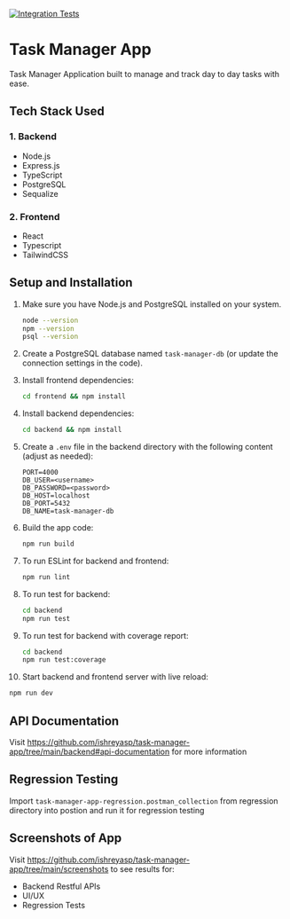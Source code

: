 [![Integration Tests](https://github.com/ishreyasp/task-manager-app/workflows/ci/badge.svg)](https://github.com/ishreyasp/task-manager-app/actions/workflows/ci.yml)

# Task Manager App

Task Manager Application built to manage and track day to day tasks with ease.

## Tech Stack Used

### 1. Backend
- Node.js
- Express.js
- TypeScript
- PostgreSQL
- Sequalize

### 2. Frontend
- React
- Typescript
- TailwindCSS

## Setup and Installation
1. Make sure you have Node.js and PostgreSQL installed on your system.
   ```bash
   node --version
   npm --version
   psql --version
   ```

2. Create a PostgreSQL database named `task-manager-db` (or update the connection settings in the code).

3. Install frontend dependencies:
   ```bash
   cd frontend && npm install
   ```
4. Install backend dependencies:
   ``` bash
   cd backend && npm install
   ```

5. Create a `.env` file in the backend directory with the following content (adjust as needed):
   ```
   PORT=4000
   DB_USER=<username>
   DB_PASSWORD=<password>
   DB_HOST=localhost
   DB_PORT=5432
   DB_NAME=task-manager-db
   ```

7. Build the app code:
   ```bash
   npm run build
   ```

8. To run ESLint for backend and frontend:
   ```bash
   npm run lint
   ```

9. To run test for backend:
    ```bash
    cd backend
    npm run test
    ```

10. To run test for backend with coverage report:
    ```bash
    cd backend
    npm run test:coverage
    ```
             
11. Start backend and frontend server with live reload:
   ```bash
   npm run dev
   ```   

## API Documentation   
Visit https://github.com/ishreyasp/task-manager-app/tree/main/backend#api-documentation for more information

## Regression Testing
Import `task-manager-app-regression.postman_collection` from regression directory into postion and run it for regression testing

## Screenshots of App
Visit https://github.com/ishreyasp/task-manager-app/tree/main/screenshots to see results for:
- Backend Restful APIs
- UI/UX
- Regression Tests
